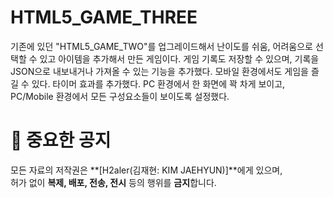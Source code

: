 # HTML5_GAME_THREE
기존에 있던 "HTML5_GAME_TWO"를 업그레이드해서 난이도를 쉬움, 어려움으로 선택할 수 있고 아이템을 추가해서 만든 게임이다.
게임 기록도 저장할 수 있으며, 기록을 JSON으로 내보내거나 가져올 수 있는 기능을 추가했다.
모바일 환경에서도 게임을 즐길 수 있다.
타이머 효과를 추가했다.
PC 환경에서 한 화면에 꽉 차게 보이고, PC/Mobile 환경에서 모든 구성요소들이 보이도록 설정했다.

# 📢 중요한 공지

모든 자료의 저작권은 **[H2aler(김재현: KIM JAEHYUN)]**에게 있으며,  
허가 없이 **복제, 배포, 전송, 전시** 등의 행위를 **금지**합니다.
